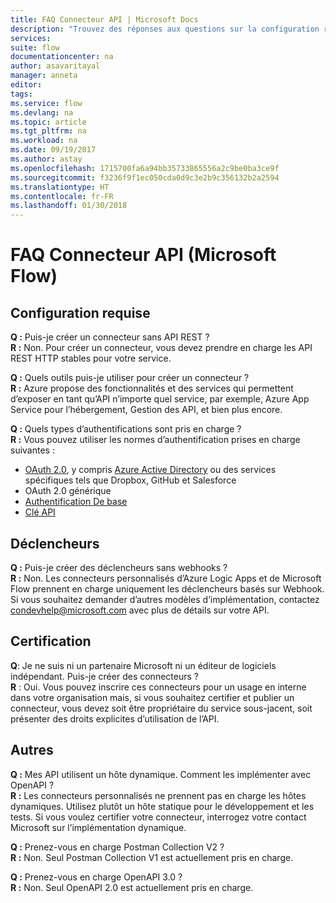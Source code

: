 ```yaml
---
title: FAQ Connecteur API | Microsoft Docs
description: "Trouvez des réponses aux questions sur la configuration requise, les déclencheurs et d’autres thèmes."
services: 
suite: flow
documentationcenter: na
author: asavaritayal
manager: anneta
editor: 
tags: 
ms.service: flow
ms.devlang: na
ms.topic: article
ms.tgt_pltfrm: na
ms.workload: na
ms.date: 09/19/2017
ms.author: astay
ms.openlocfilehash: 1715700fa6a94bb35733865556a2c9be0ba3ce9f
ms.sourcegitcommit: f3236f9f1ec050cda0d9c3e2b9c356132b2a2594
ms.translationtype: HT
ms.contentlocale: fr-FR
ms.lasthandoff: 01/30/2018
---
```

# <a name="api-connector-faq-microsoft-flow"></a>FAQ Connecteur API (Microsoft Flow)
## <a name="requirements"></a>Configuration requise
**Q :** Puis-je créer un connecteur sans API REST ? </br>
**R :** Non. Pour créer un connecteur, vous devez prendre en charge les API REST HTTP stables pour votre service. 

**Q :** Quels outils puis-je utiliser pour créer un connecteur ? </br>
**R :** Azure propose des fonctionnalités et des services qui permettent d’exposer en tant qu’API n’importe quel service, par exemple, Azure App Service pour l’hébergement, Gestion des API, et bien plus encore.

**Q :** Quels types d’authentifications sont pris en charge ? </br>
**R :** Vous pouvez utiliser les normes d’authentification prises en charge suivantes :

* [OAuth 2.0](https://oauth.net/2/), y compris [Azure Active Directory](https://azure.microsoft.com/develop/identity/) ou des services spécifiques tels que Dropbox, GitHub et Salesforce
* OAuth 2.0 générique
* [Authentification De base](https://swagger.io/docs/specification/authentication/basic-authentication/)
* [Clé API](https://swagger.io/docs/specification/authentication/api-keys/)

## <a name="triggers"></a>Déclencheurs
**Q :** Puis-je créer des déclencheurs sans webhooks ? </br>
**R :** Non. Les connecteurs personnalisés d’Azure Logic Apps et de Microsoft Flow prennent en charge uniquement les déclencheurs basés sur Webhook. Si vous souhaitez demander d’autres modèles d’implémentation, contactez [condevhelp@microsoft.com](mailto:condevhelp@microsoft.com) avec plus de détails sur votre API.

## <a name="certification"></a>Certification
**Q**: Je ne suis ni un partenaire Microsoft ni un éditeur de logiciels indépendant. Puis-je créer des connecteurs ? </br>
**R** : Oui. Vous pouvez inscrire ces connecteurs pour un usage en interne dans votre organisation mais, si vous souhaitez certifier et publier un connecteur, vous devez soit être propriétaire du service sous-jacent, soit présenter des droits explicites d’utilisation de l’API.

## <a name="other"></a>Autres
**Q :** Mes API utilisent un hôte dynamique. Comment les implémenter avec OpenAPI ? </br>
**R :** Les connecteurs personnalisés ne prennent pas en charge les hôtes dynamiques. Utilisez plutôt un hôte statique pour le développement et les tests. Si vous voulez certifier votre connecteur, interrogez votre contact Microsoft sur l’implémentation dynamique.

**Q :** Prenez-vous en charge Postman Collection V2 ? </br>
**R :** Non. Seul Postman Collection V1 est actuellement pris en charge.

**Q :** Prenez-vous en charge OpenAPI 3.0 ? </br>
**R :** Non. Seul OpenAPI 2.0 est actuellement pris en charge.

